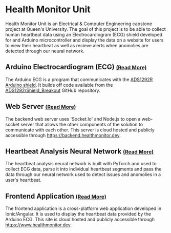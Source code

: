 # Health Monitor Unit
Health Monitor Unit is an Electrical & Computer Engineering capstone project at Queen's University. The goal of this project is to be able to collect human heartbeat data using an Electrocardiogram (ECG) shield developed for and Arduino microcontroller and display the data on a website for users to view their heartbeat as well as recieve alerts when anomolies are detected through our neural network.

## Arduino Electrocardiogram (ECG) <span style="font-size: 16px;">[(Read More)](ArduinoECG/README.md)</span>
The Arduino ECG is a program that communicates with the [ADS1292R Arduino shield](https://www.protocentral.com/biomedical-shields/818-ads1292r-ecgrespiration-shield-v2.html). It builds off code available from the [ADS1292rShield_Breakout](https://github.com/Protocentral/ADS1292rShield_Breakout) GitHub repository.

## Web Server <span style="font-size: 16px;">[(Read More)](Backend/README.md)</span>
The backend web server uses 'Socket\.Io' and Node.js to open a web-socket server that allows the other components of the solution to communicate with each other. This server is cloud hosted and publicly accessible through https://backend.healthmonitor.dev.

## Heartbeat Analysis Neural Network <span style="font-size: 16px;">[(Read More)](NeuralNetwork/README.md)</span>
The heartbeat analysis neural network is built with PyTorch and used to collect ECG data, parse it into individual heartbeat segments and pass the data through our neural network used to detect issues and anomolies in a user's heartbeat.

## Frontend Application <span style="font-size: 16px;">[(Read More)](Frontend/README.md)</span>
The frontend application is a cross-platform web application developed in Ionic/Angular. It is used to display the heartbeat data provided by the Arduino ECG. This site is cloud hosted and publicly accessible through https://www.healthmonitor.dev.
